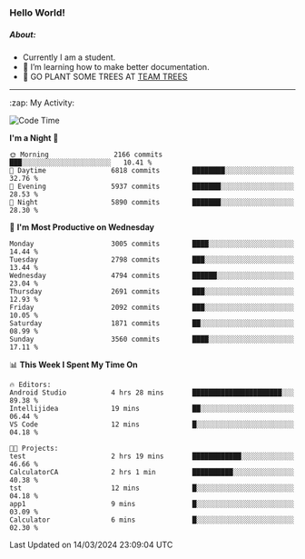 ### Hello World!

##### About:
- Currently I am a student.
- 🌱 I’m learning how to make better documentation.
- 🌱 GO PLANT SOME TREES AT [TEAM TREES](https://teamtrees.org/)

---
  <summary>:zap: My Activity:</summary>
  
<!--START_SECTION:waka-->
![Code Time](http://img.shields.io/badge/Code%20Time-1%2C302%20hrs%2050%20mins-blue)

**I'm a Night 🦉** 

```text
🌞 Morning                2166 commits        ███░░░░░░░░░░░░░░░░░░░░░░   10.41 % 
🌆 Daytime                6818 commits        ████████░░░░░░░░░░░░░░░░░   32.76 % 
🌃 Evening                5937 commits        ███████░░░░░░░░░░░░░░░░░░   28.53 % 
🌙 Night                  5890 commits        ███████░░░░░░░░░░░░░░░░░░   28.30 % 
```
📅 **I'm Most Productive on Wednesday** 

```text
Monday                   3005 commits        ████░░░░░░░░░░░░░░░░░░░░░   14.44 % 
Tuesday                  2798 commits        ███░░░░░░░░░░░░░░░░░░░░░░   13.44 % 
Wednesday                4794 commits        ██████░░░░░░░░░░░░░░░░░░░   23.04 % 
Thursday                 2691 commits        ███░░░░░░░░░░░░░░░░░░░░░░   12.93 % 
Friday                   2092 commits        ███░░░░░░░░░░░░░░░░░░░░░░   10.05 % 
Saturday                 1871 commits        ██░░░░░░░░░░░░░░░░░░░░░░░   08.99 % 
Sunday                   3560 commits        ████░░░░░░░░░░░░░░░░░░░░░   17.11 % 
```


📊 **This Week I Spent My Time On** 

```text
🔥 Editors: 
Android Studio           4 hrs 28 mins       ██████████████████████░░░   89.38 % 
Intellijidea             19 mins             ██░░░░░░░░░░░░░░░░░░░░░░░   06.44 % 
VS Code                  12 mins             █░░░░░░░░░░░░░░░░░░░░░░░░   04.18 % 

🐱‍💻 Projects: 
test                     2 hrs 19 mins       ████████████░░░░░░░░░░░░░   46.66 % 
CalculatorCA             2 hrs 1 min         ██████████░░░░░░░░░░░░░░░   40.38 % 
tst                      12 mins             █░░░░░░░░░░░░░░░░░░░░░░░░   04.18 % 
app1                     9 mins              █░░░░░░░░░░░░░░░░░░░░░░░░   03.09 % 
Calculator               6 mins              █░░░░░░░░░░░░░░░░░░░░░░░░   02.30 % 
```


 Last Updated on 14/03/2024 23:09:04 UTC
<!--END_SECTION:waka-->
